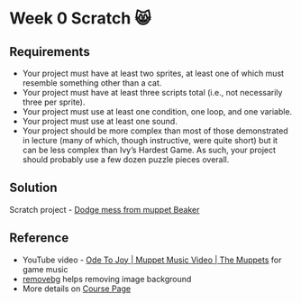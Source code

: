 # Week 0 Scratch 😸

## Requirements

- Your project must have at least two sprites, at least one of which must resemble something other than a cat.
- Your project must have at least three scripts total (i.e., not necessarily three per sprite).
- Your project must use at least one condition, one loop, and one variable.
- Your project must use at least one sound.
- Your project should be more complex than most of those demonstrated in lecture (many of which, though instructive, were quite short) but it can be less complex than Ivy’s Hardest Game. As such, your project should probably use a few dozen puzzle pieces overall.

## Solution

Scratch project - [Dodge mess from muppet Beaker](https://scratch.mit.edu/projects/443697529)

## Reference

- YouTube video - [Ode To Joy | Muppet Music Video | The Muppets](https://www.youtube.com/watch?v=VnT7pT6zCcA) for game music
- [removebg](https://www.remove.bg/) helps removing image background
- More details on [Course Page](https://cs50.harvard.edu/x/2020/psets/0/scratch/)
